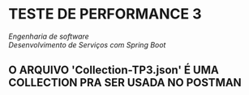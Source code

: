 # TESTE DE PERFORMANCE 3

*Engenharia de software*  
*Desenvolvimento de Serviços com Spring Boot*

## O ARQUIVO 'Collection-TP3.json' É UMA COLLECTION PRA SER USADA NO POSTMAN

